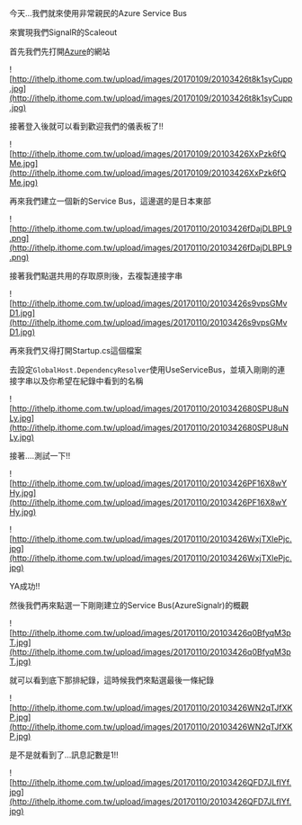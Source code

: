 今天...我們就來使用非常親民的Azure Service Bus

來實現我們SignalR的Scaleout

首先我們先打開[Azure](https://azure.microsoft.com/zh-tw/)的網站


![http://ithelp.ithome.com.tw/upload/images/20170109/20103426t8k1syCupp.jpg](http://ithelp.ithome.com.tw/upload/images/20170109/20103426t8k1syCupp.jpg)



接著登入後就可以看到歡迎我們的儀表板了!!


![http://ithelp.ithome.com.tw/upload/images/20170109/20103426XxPzk6fQMe.jpg](http://ithelp.ithome.com.tw/upload/images/20170109/20103426XxPzk6fQMe.jpg)



再來我們建立一個新的Service Bus，這邊選的是日本東部


![http://ithelp.ithome.com.tw/upload/images/20170110/20103426fDajDLBPL9.png](http://ithelp.ithome.com.tw/upload/images/20170110/20103426fDajDLBPL9.png)



接著我們點選共用的存取原則後，去複製連接字串


![http://ithelp.ithome.com.tw/upload/images/20170110/20103426s9vpsGMvD1.jpg](http://ithelp.ithome.com.tw/upload/images/20170110/20103426s9vpsGMvD1.jpg)



再來我們又得打開Startup.cs這個檔案

去設定`GlobalHost.DependencyResolver`使用UseServiceBus，並填入剛剛的連接字串以及你希望在紀錄中看到的名稱


![http://ithelp.ithome.com.tw/upload/images/20170110/2010342680SPU8uNLy.jpg](http://ithelp.ithome.com.tw/upload/images/20170110/2010342680SPU8uNLy.jpg)



接著....測試一下!!


![http://ithelp.ithome.com.tw/upload/images/20170110/20103426PF16X8wYHy.jpg](http://ithelp.ithome.com.tw/upload/images/20170110/20103426PF16X8wYHy.jpg)




![http://ithelp.ithome.com.tw/upload/images/20170110/20103426WxjTXlePjc.jpg](http://ithelp.ithome.com.tw/upload/images/20170110/20103426WxjTXlePjc.jpg)




YA成功!!

然後我們再來點選一下剛剛建立的Service Bus(AzureSignalr)的概觀


![http://ithelp.ithome.com.tw/upload/images/20170110/20103426q0BfyqM3pT.jpg](http://ithelp.ithome.com.tw/upload/images/20170110/20103426q0BfyqM3pT.jpg)



就可以看到底下那排紀錄，這時候我們來點選最後一條紀錄


![http://ithelp.ithome.com.tw/upload/images/20170110/20103426WN2qTJfXKP.jpg](http://ithelp.ithome.com.tw/upload/images/20170110/20103426WN2qTJfXKP.jpg)



是不是就看到了...訊息記數是1!!


![http://ithelp.ithome.com.tw/upload/images/20170110/20103426QFD7JLfIYf.jpg](http://ithelp.ithome.com.tw/upload/images/20170110/20103426QFD7JLfIYf.jpg)
